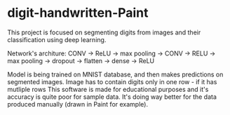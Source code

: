   # digit-handwritten-Paint

This project is focused on segmenting digits from images and their classification using deep learning.

Network's architure: CONV -> ReLU -> max pooling -> CONV -> RELU -> max pooling -> dropout -> flatten -> dense -> ReLU

Model is being trained on MNIST database, and then makes predictions on segmented images. Image has to contain digits only in one row - if it has mutliple rows This software is made for educational purposes and it's accuracy is quite poor for sample data. It's doing way better for the data produced manually (drawn in Paint for example).
